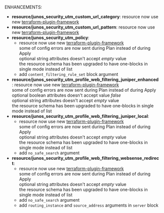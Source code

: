 <!-- markdownlint-disable-file MD013 MD041 -->
ENHANCEMENTS:

* **resource/junos_security_utm_custom_url_category**: resource now use new [terraform-plugin-framework](https://github.com/hashicorp/terraform-plugin-framework)  
* **resource/junos_security_utm_custom_url_pattern**: resource now use new [terraform-plugin-framework](https://github.com/hashicorp/terraform-plugin-framework)  
* **resource/junos_security_utm_policy**:
  * resource now use new [terraform-plugin-framework](https://github.com/hashicorp/terraform-plugin-framework)  
  some of config errors are now sent during Plan instead of during Apply  
  optional string attributes doesn't accept *empty* value  
  the resource schema has been upgraded to have one-blocks in single mode instead of list
  * add `content_filtering_rule_set` block argument
* **resource/junos_security_utm_profile_web_filtering_juniper_enhanced**: resource now use new [terraform-plugin-framework](https://github.com/hashicorp/terraform-plugin-framework)  
  some of config errors are now sent during Plan instead of during Apply  
  optional boolean attributes doesn't accept value *false*  
  optional string attributes doesn't accept *empty* value  
  the resource schema has been upgraded to have one-blocks in single mode instead of list
* **resource/junos_security_utm_profile_web_filtering_juniper_local**:
  * resource now use new [terraform-plugin-framework](https://github.com/hashicorp/terraform-plugin-framework)  
  some of config errors are now sent during Plan instead of during Apply  
  optional string attributes doesn't accept *empty* value  
  the resource schema has been upgraded to have one-blocks in single mode instead of list
  * add `no_safe_search` argument
* **resource/junos_security_utm_profile_web_filtering_websense_redirect**:
  * resource now use new [terraform-plugin-framework](https://github.com/hashicorp/terraform-plugin-framework)  
  some of config errors are now sent during Plan instead of during Apply  
  optional string attributes doesn't accept *empty* value  
  the resource schema has been upgraded to have one-blocks in single mode instead of list
  * add `no_safe_search` argument
  * add `routing_instance` and `source_address` arguments in `server` block
